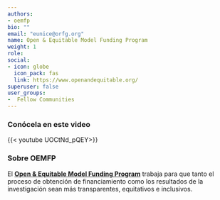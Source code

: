 ```yaml
---
authors:
- oemfp
bio: ""
email: "eunice@orfg.org"
name: Open & Equitable Model Funding Program
weight: 1
role: 
social:
- icon: globe
  icon_pack: fas
  link: https://www.openandequitable.org/
superuser: false
user_groups:
-  Fellow Communities
---
```


### Conócela en este video

{{< youtube  UOCtNd_pQEY>}} 

### Sobre OEMFP

El **[Open & Equitable Model Funding Program](https://www.openandequitable.org/)** trabaja para que tanto el proceso de obtención de financiamiento como los resultados de la investigación sean más transparentes, equitativos e inclusivos. 


